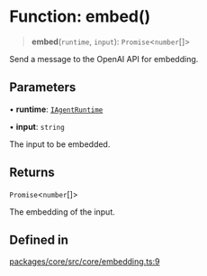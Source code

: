 # Function: embed()

> **embed**(`runtime`, `input`): `Promise`\<`number`[]\>

Send a message to the OpenAI API for embedding.

## Parameters

• **runtime**: [`IAgentRuntime`](../interfaces/IAgentRuntime.md)

• **input**: `string`

The input to be embedded.

## Returns

`Promise`\<`number`[]\>

The embedding of the input.

## Defined in

[packages/core/src/core/embedding.ts:9](https://github.com/ai16z/eliza/blob/d30d0a6e4929f1f9ad2fee78a425cc005922c069/packages/core/src/core/embedding.ts#L9)
